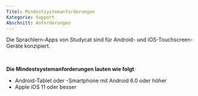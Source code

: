 ```yaml
---
Titel: Mindestsystemanforderungen
Kategorie: Support
Abschnitt: Anforderungen
---
```

Die Sprachlern-Apps von Studycat sind für Android- und iOS-Touchscreen-Geräte konzipiert.

 

**Die Mindestsystemanforderungen lauten wie folgt**:

* Android-Tablet oder -Smartphone mit Android 6\.0 oder höher
* Apple iOS 11 oder besser